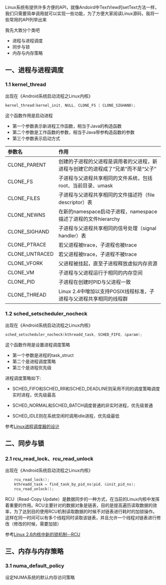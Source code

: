 Linux系统有提供许多方便的API，就像Andoird中TextView的setText方法一样，我们只需要简单调用就可以实现一些功能，为了方便大家阅读Linux源码，我将一些常用的API列举出来

我先大致分个类吧

- 进程与进程调度
- 同步与锁
- 内存与内存策略

## 一、进程与进程调度
### 1.1 kernel_thread
出现在《Android系统启动流程之Linux内核》
```C
kernel_thread(kernel_init, NULL, CLONE_FS | CLONE_SIGHAND);
```
这个函数作用是启动进程
- 第一个参数表示新进程工作函数，相当于Java的构造函数
- 第二个参数是工作函数的参数，相当于Java带参构造函数的参数
- 第三个参数表示启动方式

|参数名|作用|
| :-- | :-- |
| CLONE_PARENT | 创建的子进程的父进程是调用者的父进程，新进程与创建它的进程成了“兄弟”而不是“父子”|
| CLONE_FS    |      子进程与父进程共享相同的文件系统，包括root、当前目录、umask |
| CLONE_FILES   |  子进程与父进程共享相同的文件描述符（file descriptor）表 |
| CLONE_NEWNS | 在新的namespace启动子进程，namespace描述了进程的文件hierarchy |
| CLONE_SIGHAND | 子进程与父进程共享相同的信号处理（signal handler）表 |
| CLONE_PTRACE | 若父进程被trace，子进程也被trace |
| CLONE_UNTRACED | 若父进程被trace，子进程不被trace |
| CLONE_VFORK  |  父进程被挂起，直至子进程释放虚拟内存资源 |
| CLONE_VM     |     子进程与父进程运行于相同的内存空间 |
| CLONE_PID    |    子进程在创建时PID与父进程一致 |
| CLONE_THREAD  | Linux 2.4中增加以支持POSIX线程标准，子进程与父进程共享相同的线程群 |
### 1.2 sched_setscheduler_nocheck
出现在《Android系统启动流程之Linux内核》
```C
sched_setscheduler_nocheck(kthreadd_task, SCHED_FIFO, &param);
```
这个函数作用是设置进程调度策略
- 第一个参数是进程的task_struct
- 第二个是进程调度策略
- 第三个是进程优先级

进程调度策略如下:
- SCHED_FIFO和SCHED_RR和SCHED_DEADLINE则采用不同的调度策略调度实时进程，优先级最高

- SCHED_NORMAL和SCHED_BATCH调度普通的非实时进程，优先级普通

- SCHED_IDLE则在系统空闲时调用idle进程，优先级最低

参考[Linux进程调度器的设计](http://blog.csdn.net/gatieme/article/details/51702662)
## 二、同步与锁
### 2.1 rcu_read_lock、rcu_read_unlock
出现在《Android系统启动流程之Linux内核》
```C
	rcu_read_lock(); 
	kthreadd_task = find_task_by_pid_ns(pid, &init_pid_ns);
	rcu_read_unlock();
```
RCU（Read-Copy Update）是数据同步的一种方式，在当前的Linux内核中发挥着重要的作用。RCU主要针对的数据对象是链表，目的是提高遍历读取数据的效率，为了达到目的使用RCU机制读取数据的时候不对链表进行耗时的加锁操作。这样在同一时间可以有多个线程同时读取该链表，并且允许一个线程对链表进行修改（修改的时候，需要加锁）

参考[Linux 2.6内核中新的锁机制--RCU](https://www.ibm.com/developerworks/cn/linux/l-rcu/)

## 三、内存与内存策略
### 3.1 numa_default_policy
设定NUMA系统的默认内存访问策略